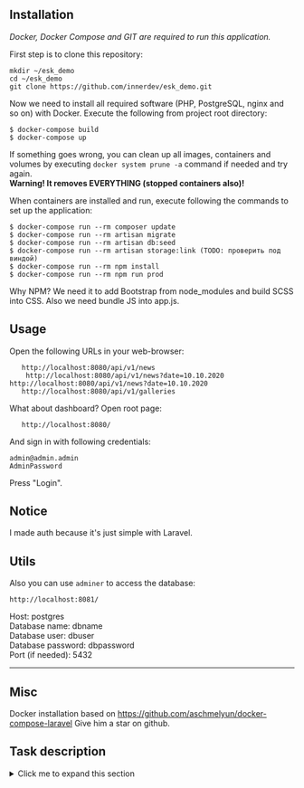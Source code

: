 Installation
------------

*Docker, Docker Compose and GIT are required to run this application.*

First step is to clone this repository:

```
mkdir ~/esk_demo
cd ~/esk_demo
git clone https://github.com/innerdev/esk_demo.git
```

Now we need to install all required software (PHP, PostgreSQL, nginx and so on) with Docker. Execute the following from project root directory:
```
$ docker-compose build
$ docker-compose up
```

If something goes wrong, you can clean up all images, containers and volumes by executing ```docker system prune -a``` command if needed and try again.  
**Warning! It removes EVERYTHING (stopped containers also)!**

When containers are installed and run, execute following the commands to set up the application:
```
$ docker-compose run --rm composer update
$ docker-compose run --rm artisan migrate
$ docker-compose run --rm artisan db:seed
$ docker-compose run --rm artisan storage:link (TODO: проверить под виндой)
$ docker-compose run --rm npm install
$ docker-compose run --rm npm run prod
```

Why NPM? We need it to add Bootstrap from node_modules and build SCSS into CSS. Also we need bundle JS into app.js.

Usage
---
Open the following URLs in your web-browser:
```
   http://localhost:8080/api/v1/news
    http://localhost:8080/api/v1/news?date=10.10.2020
http://localhost:8080/api/v1/news?date=10.10.2020
   http://localhost:8080/api/v1/galleries
```
What about dashboard? Open root page:
```
   http://localhost:8080/
```
And sign in with following credentials:
```
admin@admin.admin  
AdminPassword
```
Press "Login".

Notice
---------

I made auth because it's just simple with Laravel. 

Utils
-----
Also you can use ```adminer``` to access the database:
```shell script
http://localhost:8081/
```
Host: postgres  
Database name: dbname  
Database user: dbuser  
Database password: dbpassword  
Port (if needed): 5432  


______

Misc
----
Docker installation based on https://github.com/aschmelyun/docker-compose-laravel
Give him a star on github.

Task description
------
<details>
    <summary>Click me to expand this section</summary>

Тестовое задание: Блог
 
Две категории: Новости, Галлерея

Здесь мы можем сделать запросы к 2 урлам и получить json:
 
Для новостей url отдаёт контент json вида:
```json
[{
   "id": <num>,
   "slug": <string>,
   "preview": <img-src>,
   "main_image": <img-src>,
   "created_at": <date>,
   "header": <string>,
   "content": <html>,
}]
```

По этому урл также доступны фильтры по дате, заголовку.
 
Для галлереи url отдаёт контент json вида:
```
[{
  "guid": <uuid>,
  "tags": [{"id": <num>, "name": "tag1"}, {"id": <num>, "name": "tag2"}],
  "img": <img-src>,
  "description": <text>
}]
```
По этому урл также доступен фильтр по тэгам.


Здесь нет никакого REST, должна быть визуальная админка с входом:

В административной части предусмотрен CRUD для обеих страниц().
Редактируемые поля:
 - новостей: контент, заголовок, изображение (может быть использован элемент галлереи), текст юрл;
 - галлереи: описание, картинка, тэги.
 
Для административной части ненужны(!) пользователи, вход только по паролю md5
 
Обязательно использовать:
PostgreSQL 9.6
PHP7
В качестве framework допустим любой из известных
</details>